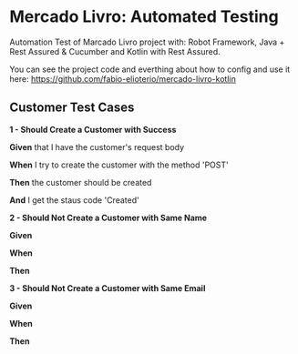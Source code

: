 # Mercado Livro: Automated Testing
Automation Test of Marcado Livro project with: Robot Framework, Java + Rest Assured & Cucumber and Kotlin with Rest Assured.

You can see the project code and everthing about how to config and use it here: https://github.com/fabio-elioterio/mercado-livro-kotlin

## Customer Test Cases
**1 - Should Create a Customer with Success**

**Given** that I have the customer's request body

**When** I try to create the customer with the method 'POST'

**Then** the customer should be created

**And** I get the staus code 'Created'

**2 - Should Not Create a Customer with Same Name**

**Given**

**When**

**Then**

**3 - Should Not Create a Customer with Same Email**

**Given**

**When**

**Then**
